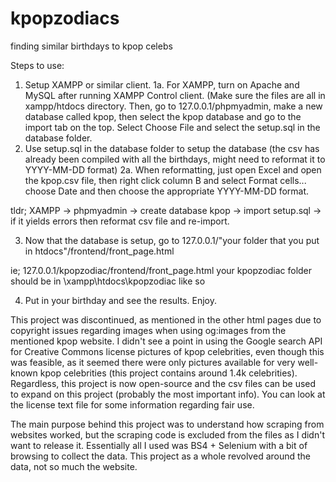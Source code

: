 # kpopzodiacs
finding similar birthdays to kpop celebs

Steps to use:
1. Setup XAMPP or similar client.
1a. For XAMPP, turn on Apache and MySQL after running XAMPP Control client. (Make sure the files are all in xampp/htdocs directory. Then, go to 127.0.0.1/phpmyadmin, make a new database called kpop, then select the kpop database and go to the import tab on the top. Select Choose File and select the setup.sql in the database folder.
2. Use setup.sql in the database folder to setup the database (the csv has already been compiled with all the birthdays, might need to reformat it to YYYY-MM-DD format)
2a. When reformatting, just open Excel and open the kpop.csv file, then right click column B and select Format cells... choose Date and then choose the appropriate YYYY-MM-DD format.

tldr; XAMPP -> phpmyadmin -> create database kpop -> import setup.sql -> if it yields errors then reformat csv file and re-import.

3. Now that the database is setup, go to 127.0.0.1/"your folder that you put in htdocs"/frontend/front_page.html

ie; 127.0.0.1/kpopzodiac/frontend/front_page.html
your kpopzodiac folder should be in \\xampp\htdocs\kpopzodiac like so

4. Put in your birthday and see the results. Enjoy.

This project was discontinued, as mentioned in the other html pages due to copyright issues regarding images when using og:images from the mentioned kpop website. I didn't see a point in using the Google search API for Creative Commons license pictures of kpop celebrities, even though this was feasible, as it seemed there were only pictures available for very well-known kpop celebrities (this project contains around 1.4k celebrities). Regardless, this project is now open-source and the csv files can be used to expand on this project (probably the most important info). You can look at the license text file for some information regarding fair use.


The main purpose behind this project was to understand how scraping from websites worked, but the scraping code is excluded from the files as I didn't want to release it. Essentially all I used was BS4 + Selenium with a bit of browsing to collect the data. This project as a whole revolved around the data, not so much the website.
